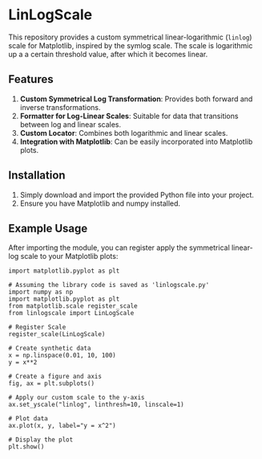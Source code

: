 # LinLogScale

This repository provides a custom symmetrical linear-logarithmic (`linlog`) scale for Matplotlib, inspired by the symlog scale. The scale is logarithmic up a a certain threshold value, after which it becomes linear.

## Features

1. **Custom Symmetrical Log Transformation**: Provides both forward and inverse transformations.
2. **Formatter for Log-Linear Scales**: Suitable for data that transitions between log and linear scales.
3. **Custom Locator**: Combines both logarithmic and linear scales.
4. **Integration with Matplotlib**: Can be easily incorporated into Matplotlib plots.

## Installation

1. Simply download and import the provided Python file into your project.
2. Ensure you have Matplotlib and numpy installed.

## Example Usage

After importing the module, you can register apply the symmetrical linear-log scale to your Matplotlib plots:

```
import matplotlib.pyplot as plt

# Assuming the library code is saved as 'linlogscale.py'
import numpy as np
import matplotlib.pyplot as plt
from matplotlib.scale register_scale
from linlogscale import LinLogScale

# Register Scale
register_scale(LinLogScale)

# Create synthetic data
x = np.linspace(0.01, 10, 100)
y = x**2

# Create a figure and axis
fig, ax = plt.subplots()

# Apply our custom scale to the y-axis
ax.set_yscale("linlog", linthresh=10, linscale=1)

# Plot data
ax.plot(x, y, label="y = x^2")

# Display the plot
plt.show()
```


